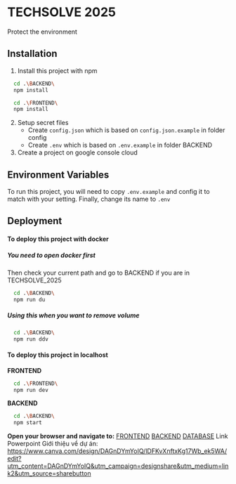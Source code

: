 # TECHSOLVE 2025

Protect the environment

## Installation

1. Install this project with npm

```bash
  cd .\BACKEND\
  npm install
```

```bash
  cd .\FRONTEND\
  npm install
```

2. Setup secret files
   - Create `config.json` which is based on `config.json.example` in folder config
   - Create `.env` which is based on `.env.example` in folder BACKEND
3. Create a project on google console cloud

## Environment Variables

To run this project, you will need to copy `.env.example` and config it to match with your setting. Finally, change its name to `.env`

## Deployment

<h4>To deploy this project with docker</h4>
<h5>You need to open docker first</h5>
Then check your current path and go to BACKEND if you are in TECHSOLVE_2025

```bash
  cd .\BACKEND\
  npm run du
```

<h5>Using this when you want to remove volume</h5>

```bash
  cd .\BACKEND\
  npm run ddv
```

<h4>To deploy this project in localhost</h4>

**FRONTEND**

```bash
  cd .\FRONTEND\
  npm run dev
```

**BACKEND**

```bash
  cd .\BACKEND\
  npm start
```

**Open your browser and navigate to:**
[FRONTEND](http://localhost:5173)
[BACKEND](http://localhost:6060)
[DATABASE](http://localhost:8080)
Link Powerpoint Giới thiệu về dự án: https://www.canva.com/design/DAGnDYmYoIQ/lDFKvXnftxKg17Wb_ek5WA/edit?utm_content=DAGnDYmYoIQ&utm_campaign=designshare&utm_medium=link2&utm_source=sharebutton
